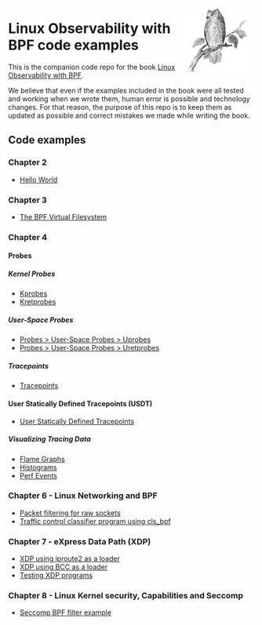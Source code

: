 <p><img align="right" src="/img/owl.png" width="150px"/></p>
<p></p>

# Linux Observability with BPF code examples

This is the companion code repo for the book [Linux Observability with BPF](https://bit.ly/bpf-safari).

We believe that even if the examples included in the book were all tested and working when we wrote them, human error is possible and technology changes.
For that reason, the purpose of this repo is to keep them as updated as possible and correct mistakes we made while writing the book.


## Code examples

### Chapter 2

- [Hello World](/code/chapter-2/hello_world)

### Chapter 3

- [The BPF Virtual Filesystem](/code/chapter-3/bpf_fs)

### Chapter 4

#### Probes

##### Kernel Probes
- [Kprobes](/code/chapter-4/kprobes)
- [Kretprobes](/code/chapter-4/kretprobes)

##### User-Space Probes
- [Probes > User-Space Probes > Uprobes](/code/chapter-4/uprobes)
- [Probes > User-Space Probes > Uretprobes ](/code/chapter-4/uretprobes)

##### Tracepoints
- [Tracepoints](/code/chapter-4/tracepoints)

#### User Statically Defined Tracepoints (USDT)
- [User Statically Defined Tracepoints](/code/chapter-4/usdt)

##### Visualizing Tracing Data
- [Flame Graphs](/code/chapter-4/flamegraphs)
- [Histograms](/code/chapter-4/histograms)
- [Perf Events](/code/chapter-4/histograms)

### Chapter 6 - Linux Networking and BPF

- [Packet filtering for raw sockets](/code/chapter-6/packet-filtering-raw-sockets)
- [Traffic control classifier program using cls_bpf](/code/chapter-6/tc-flow-bpf-cls)

### Chapter 7 - eXpress Data Path (XDP)

- [XDP using iproute2 as a loader](/code/chapter-7/iproute2)
- [XDP using BCC as a loader](/code/chapter-7/bcc)
- [Testing XDP programs](/code/chapter-7/prog-test-run)


### Chapter 8 - Linux Kernel security, Capabilities and Seccomp

- [Seccomp BPF filter example](/code/chapter-8/seccomp)
